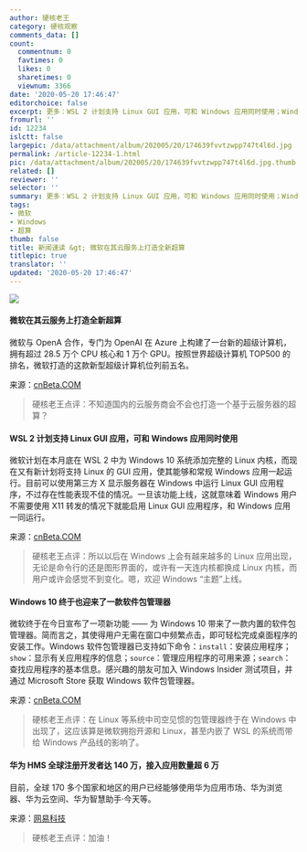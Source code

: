 ```yaml
---
author: 硬核老王
category: 硬核观察
comments_data: []
count:
  commentnum: 0
  favtimes: 0
  likes: 0
  sharetimes: 0
  viewnum: 3366
date: '2020-05-20 17:46:47'
editorchoice: false
excerpt: 更多：WSL 2 计划支持 Linux GUI 应用，可和 Windows 应用同时使用；Windows 10 终于也迎来了一款软件包管理器
fromurl: ''
id: 12234
islctt: false
largepic: /data/attachment/album/202005/20/174639fvvtzwpp747t4l6d.jpg
permalink: /article-12234-1.html
pic: /data/attachment/album/202005/20/174639fvvtzwpp747t4l6d.jpg.thumb.jpg
related: []
reviewer: ''
selector: ''
summary: 更多：WSL 2 计划支持 Linux GUI 应用，可和 Windows 应用同时使用；Windows 10 终于也迎来了一款软件包管理器
tags:
- 微软
- Windows
- 超算
thumb: false
title: 新闻速读 &gt; 微软在其云服务上打造全新超算
titlepic: true
translator: ''
updated: '2020-05-20 17:46:47'
---
```


![](/data/attachment/album/202005/20/174639fvvtzwpp747t4l6d.jpg)


#### 微软在其云服务上打造全新超算


微软与 OpenA 合作，专门为 OpenAI 在 Azure 上构建了一台新的超级计算机，拥有超过 28.5 万个 CPU 核心和 1 万个 GPU。按照世界超级计算机 TOP500 的排名，微软打造的这款新型超级计算机位列前五名。


来源：[cnBeta.COM](https://www.cnbeta.com/articles/tech/981083.htm)



> 
> 硬核老王点评：不知道国内的云服务商会不会也打造一个基于云服务器的超算？
> 
> 
> 


#### WSL 2 计划支持 Linux GUI 应用，可和 Windows 应用同时使用


微软计划在本月底在 WSL 2 中为 Windows 10 系统添加完整的 Linux 内核，而现在又有新计划将支持 Linux 的 GUI 应用，使其能够和常规 Windows 应用一起运行。目前可以使用第三方 X 显示服务器在 Windows 中运行 Linux GUI 应用程序，不过存在性能表现不佳的情况。一旦该功能上线，这就意味着 Windows 用户不需要使用 X11 转发的情况下就能启用 Linux GUI 应用程序，和 Windows 应用一同运行。


来源：[cnBeta.COM](https://www.cnbeta.com/articles/tech/981187.htm)



> 
> 硬核老王点评：所以以后在 Windows 上会有越来越多的 Linux 应用出现，无论是命令行的还是图形界面的，或许有一天连内核都换成 Linux 内核，而用户或许会感觉不到变化。嗯，欢迎 Windows “主题”上线。
> 
> 
> 


#### Windows 10 终于也迎来了一款软件包管理器


微软终于在今日宣布了一项新功能 —— 为 Windows 10 带来了一款内置的软件包管理器。简而言之，其使得用户无需在窗口中频繁点击，即可轻松完成桌面程序的安装工作。Windows 软件包管理器已支持如下命令：`install`：安装应用程序；`show`：显示有关应用程序的信息；`source`：管理应用程序的可用来源；`search`：查找应用程序的基本信息。感兴趣的朋友可加入 Windows Insider 测试项目，并通过 Microsoft Store 获取 Windows 软件包管理器。


来源：[cnBeta.COM](https://www.cnbeta.com/articles/tech/981255.htm)



> 
> 硬核老王点评：在 Linux 等系统中司空见惯的包管理器终于在 Windows 中出现了，这应该算是微软拥抱开源和 Linux，甚至内嵌了 WSL 的系统而带给 Windows 产品线的影响了。
> 
> 
> 


#### 华为 HMS 全球注册开发者达 140 万，接入应用数量超 6 万


目前，全球 170 多个国家和地区的用户已经能够使用华为应用市场、华为浏览器、华为云空间、华为智慧助手·今天等。


来源：[网易科技](https://tech.163.com/20/0519/16/FD0JPFOI00097U7S.html)



> 
> 硬核老王点评：加油！
> 
> 
>
